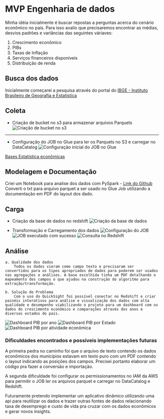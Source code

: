 # MVP Engenharia de dados
Minha idéia inicialmente é buscar repostas a perguntas acerca do cenário econômico no país.
Para isso avalio que precisaremos encontrar as médias, desvios padrões e variâncias das seguintes váriaves:

1. Crescimento econômico
2. PIBs
3. Taxas de Inflação
4. Serviços financeiros disponíveis
5. Distribuição de renda

## Busca dos dados
Inicialmente começarei a pesquisa através do portal do [IBGE - Instituto Brasileiro de Geografia e Estatística](https://www.ibge.gov.br/)


## Coleta
- Criação de bucket no s3 para armazenar arquivos Parquets
![Criação de bucket no s3](image.png)
---
- Configuração do JOB no Glue para ler os Parquets no S3 e carregar no DataCatalog
![Configuração inicial do JOB no Glue](image-1.png)

[Bases Estatística econômicas](https://www.ibge.gov.br/estatisticas/economicas/contas-nacionais/9088-produto-interno-bruto-dos-municipios.html?=&t=downloads)

## Modelagem e Documentação
Criei um Notebook para analise dos dados com PySpark - [Link do Github](https://github.com/fabianomarechal/engenharia-de-dados.git) 
Converti o txt para arquivo parquet a ser usado no Glue Job utilizando a documentação em PDF do layout dos dado.


## Carga
- Criação da base de dados no redshift
![Criação da base de dados](image-2.png)

- Transformação e Carregamento dos dados
![Configuração do JOB](image-3.png)
![JOB executado com sucesso](image-4.png)
![Consulta no Redshift](image-5.png)

## Análise
    a. Qualidade dos dados
        Todos os dados vieram como campo texto e precisaram ser convertidos para os tipos apropriados de dados para poderem ser usados nas agregações e análises. A base escolhida tinha um PDF detalhando o mapeamento dos campos o que ajudou na construção do algoritmo para extração/transformação. 

    b. Solução do Problema
        Com o uso do QuickSight foi possível conectar no Redshift e criar painéis interativos para análise e visualização dos dados com alta qualidade e desempenho viabilizando o projeto para um dashboard com os dados do crescimento econômico e comparações através dos anos e diversos estados do país.

![Dashboard PIB por ano](image-6.png)
![Dashboard PIB por Estado](image-7.png)
![Dashboard PIB por atividade econômica](image-8.png)

### Dificuldades encontrados e possíveis implementações futuras

A primeira pedra no caminho foi que o arquivo de texto contendo os dados econômicos dos municípios estavam em texto puro com um PDF contendo o layout indicando as posições dos campos. Precisei portanto elaborar um código pra fazer a conversão e importação.

A segunda dificuldade foi configurar os permissionamentos no IAM da AWS para permitir o JOB ler os arquivos parquet e carregar no DataCatalog e Redshift.

Futuramente pretendo implementar um aplicativo dinâmico utilizando uma api para reutilizar os dados e trazer outras fontes de dados relacionando taxa de desemprego e custo de vida pra cruzar com os dados econômicos e gerar novos insights.
